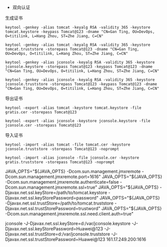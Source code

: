- 双向认证

生成证书
```
keytool -genkey -alias tomcat -keyalg RSA -validity 365 -keystore tomcat.keystore -keypass Tomcat@123 -dname "CN=Gan Ting, OU=DevOps, O=titilink, L=Hang Zhou, ST=Zhe Jiang, C=CN"
```
```
keytool -genkey -alias tomcat -keyalg RSA -validity 365 -keystore tomcat.truststore -storepass Tomcat@123 -dname "CN=Gan Ting, OU=DevOps, O=titilink, L=Hang Zhou, ST=Zhe Jiang, C=CN"
```
```
keytool -genkey -alias jconsole -keyalg RSA -validity 365 -keystore jconsole.keystore -storepass Tomcat@123 -keypass Tomcat@123 -dname "CN=Gan Ting, OU=DevOps, O=titilink, L=Hang Zhou, ST=Zhe Jiang, C=CN"
```
```
keytool -genkey -alias jconsole -keyalg RSA -validity 365 -keystore jconsole.truststore -storepass Tomcat@123 -keypass Tomcat@123 -dname "CN=Gan Ting, OU=DevOps, O=titilink, L=Hang Zhou, ST=Zhe Jiang, C=CN"
```

导出证书
```
keytool -export -alias tomcat -keystore tomcat.keystore -file gratis.cer -storepass Tomcat@123
```
```
keytool -export -alias jconsole -keystore jconsole.keystore -file jconsole.cer -storepass Tomcat@123
```

导入证书
```
keytool -import -alias tomcat -file tomcat.cer -keystore jconsole.truststore -storepass Tomcat@123 -noprompt
```
```
keytool -import -alias jconsole -file jconsole.cer -keystore gratis.truststore -storepass Tomcat@123 -noprompt
```

JAVA_OPTS="${JAVA_OPTS} -Dcom.sun.management.jmxremote -Dcom.sun.management.jmxremote.port=1616" 
JAVA_OPTS="${JAVA_OPTS} -Dcom.sun.management.jmxremote.authenticate=false -Dcom.sun.management.jmxremote.ssl=true" 
JAVA_OPTS="${JAVA_OPTS} -Djavax.net.ssl.keyStore=/path/to/tomcat.keystore -Djavax.net.ssl.keyStorePassword=password" 
JAVA_OPTS="${JAVA_OPTS} -Djavax.net.ssl.trustStore=/path/to/tomcat.truststore -Djavax.net.ssl.trustStorePassword=trustword" 
JAVA_OPTS="${JAVA_OPTS} -Dcom.sun.management.jmxremote.ssl.need.client.auth=true"

jconsole -J-Djavax.net.ssl.keyStore=d:/var/jconsole.keystore -J-Djavax.net.ssl.keyStorePassword=Huawei@123 -J-Djavax.net.ssl.trustStore=d:/var/jconsole.truststore -J-Djavax.net.ssl.trustStorePassword=Huawei@123 161.17.249.200:1616


<Connector port="8443" protocol="com.titilink.safetool.DecryptHttp11NioProtocol"
              maxThreads="150" SSLEnabled="true" scheme="https" secure="true"
keystoreFile="./conf/server.keystore" keystorePass="aHcaACe0=" salt="B0489A259407FF6C176DB438B85387E4"
              clientAuth="false" sslProtocol="TLS" sslEnabledProtocols="TLSv1.1,TLSv1.2"
                ciphers="TLS_ECDHE_RSA_WITH_AES_128_CBC_SHA256, TLS_ECDHE_RSA_WITH_AES_128_CBC_SHA,TLS_ECDHE_RSA_WITH_AES_256_CBC_SHA384, TLS_ECDHE_RSA_WITH_AES_256_CBC_SHA, TLS_RSA_WITH_AES_128_CBC_SHA256,TLS_RSA_WITH_AES_128_CBC_SHA,TLS_RSA_WITH_AES_256_CBC_SHA256, TLS_RSA_WITH_AES_256_CBC_SHA"
              allowTrace="false" URIEncoding="UTF-8"
              connectionTimeout="20000" xpoweredBy="false" server="127.0.0.1" maxPostSize="10240" maxHttpHeaderSize="8192"/>
